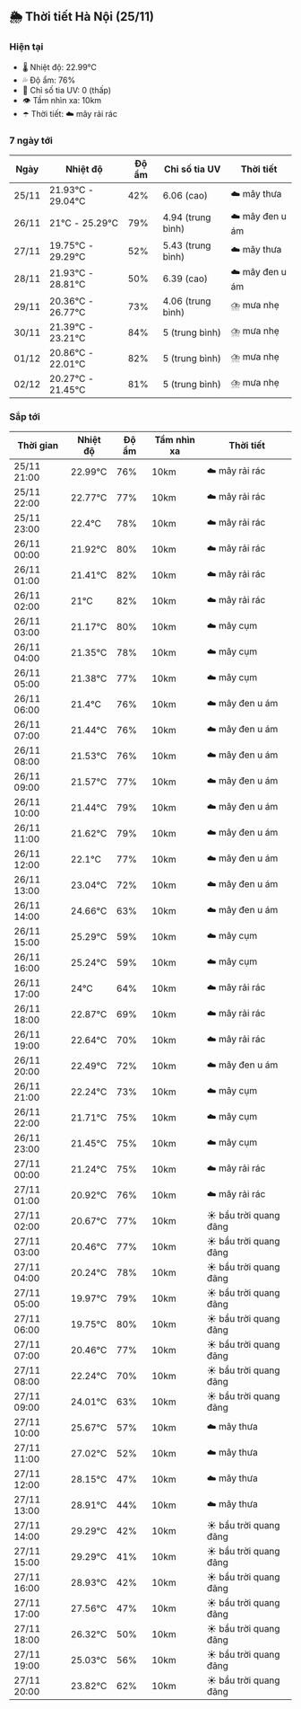 ## 🌦️ Thời tiết Hà Nội (25/11)

### Hiện tại

- 🌡️ Nhiệt độ: 22.99℃
- 💦 Độ ẩm: 76%
- 🌟 Chỉ số tia UV: 0 (thấp)
- 👁️ Tầm nhìn xa: 10km
- ☂️ Thời tiết: ☁️ mây rải rác

### 7 ngày tới

| Ngày | Nhiệt độ | Độ ẩm | Chỉ số tia UV | Thời tiết |
| --- | --- | --- | --- | --- |
| 25/11 | 21.93℃ - 29.04℃ | 42% | 6.06 (cao) | ☁️ mây thưa |
| 26/11 | 21℃ - 25.29℃ | 79% | 4.94 (trung bình) | ☁️ mây đen u ám |
| 27/11 | 19.75℃ - 29.29℃ | 52% | 5.43 (trung bình) | ☁️ mây thưa |
| 28/11 | 21.93℃ - 28.81℃ | 50% | 6.39 (cao) | ☁️ mây đen u ám |
| 29/11 | 20.36℃ - 26.77℃ | 73% | 4.06 (trung bình) | ⛈️ mưa nhẹ |
| 30/11 | 21.39℃ - 23.21℃ | 84% | 5 (trung bình) | ⛈️ mưa nhẹ |
| 01/12 | 20.86℃ - 22.01℃ | 82% | 5 (trung bình) | ⛈️ mưa nhẹ |
| 02/12 | 20.27℃ - 21.45℃ | 81% | 5 (trung bình) | ⛈️ mưa nhẹ |

### Sắp tới

| Thời gian | Nhiệt độ | Độ ẩm | Tầm nhìn xa | Thời tiết |
| --- | --- | --- | --- | --- |
| 25/11 21:00 | 22.99℃ | 76% | 10km | ☁️ mây rải rác |
| 25/11 22:00 | 22.77℃ | 77% | 10km | ☁️ mây rải rác |
| 25/11 23:00 | 22.4℃ | 78% | 10km | ☁️ mây rải rác |
| 26/11 00:00 | 21.92℃ | 80% | 10km | ☁️ mây rải rác |
| 26/11 01:00 | 21.41℃ | 82% | 10km | ☁️ mây rải rác |
| 26/11 02:00 | 21℃ | 82% | 10km | ☁️ mây rải rác |
| 26/11 03:00 | 21.17℃ | 80% | 10km | ☁️ mây cụm |
| 26/11 04:00 | 21.35℃ | 78% | 10km | ☁️ mây cụm |
| 26/11 05:00 | 21.38℃ | 77% | 10km | ☁️ mây cụm |
| 26/11 06:00 | 21.4℃ | 76% | 10km | ☁️ mây đen u ám |
| 26/11 07:00 | 21.44℃ | 76% | 10km | ☁️ mây đen u ám |
| 26/11 08:00 | 21.53℃ | 76% | 10km | ☁️ mây đen u ám |
| 26/11 09:00 | 21.57℃ | 77% | 10km | ☁️ mây đen u ám |
| 26/11 10:00 | 21.44℃ | 79% | 10km | ☁️ mây đen u ám |
| 26/11 11:00 | 21.62℃ | 79% | 10km | ☁️ mây đen u ám |
| 26/11 12:00 | 22.1℃ | 77% | 10km | ☁️ mây đen u ám |
| 26/11 13:00 | 23.04℃ | 72% | 10km | ☁️ mây đen u ám |
| 26/11 14:00 | 24.66℃ | 63% | 10km | ☁️ mây đen u ám |
| 26/11 15:00 | 25.29℃ | 59% | 10km | ☁️ mây cụm |
| 26/11 16:00 | 25.24℃ | 59% | 10km | ☁️ mây cụm |
| 26/11 17:00 | 24℃ | 64% | 10km | ☁️ mây rải rác |
| 26/11 18:00 | 22.87℃ | 69% | 10km | ☁️ mây rải rác |
| 26/11 19:00 | 22.64℃ | 70% | 10km | ☁️ mây rải rác |
| 26/11 20:00 | 22.49℃ | 72% | 10km | ☁️ mây đen u ám |
| 26/11 21:00 | 22.24℃ | 73% | 10km | ☁️ mây cụm |
| 26/11 22:00 | 21.71℃ | 75% | 10km | ☁️ mây cụm |
| 26/11 23:00 | 21.45℃ | 75% | 10km | ☁️ mây cụm |
| 27/11 00:00 | 21.24℃ | 75% | 10km | ☁️ mây rải rác |
| 27/11 01:00 | 20.92℃ | 76% | 10km | ☁️ mây rải rác |
| 27/11 02:00 | 20.67℃ | 77% | 10km | ☀️ bầu trời quang đãng |
| 27/11 03:00 | 20.46℃ | 77% | 10km | ☀️ bầu trời quang đãng |
| 27/11 04:00 | 20.24℃ | 78% | 10km | ☀️ bầu trời quang đãng |
| 27/11 05:00 | 19.97℃ | 79% | 10km | ☀️ bầu trời quang đãng |
| 27/11 06:00 | 19.75℃ | 80% | 10km | ☀️ bầu trời quang đãng |
| 27/11 07:00 | 20.46℃ | 77% | 10km | ☀️ bầu trời quang đãng |
| 27/11 08:00 | 22.24℃ | 70% | 10km | ☀️ bầu trời quang đãng |
| 27/11 09:00 | 24.01℃ | 63% | 10km | ☀️ bầu trời quang đãng |
| 27/11 10:00 | 25.67℃ | 57% | 10km | ☁️ mây thưa |
| 27/11 11:00 | 27.02℃ | 52% | 10km | ☁️ mây thưa |
| 27/11 12:00 | 28.15℃ | 47% | 10km | ☁️ mây thưa |
| 27/11 13:00 | 28.91℃ | 44% | 10km | ☁️ mây thưa |
| 27/11 14:00 | 29.29℃ | 42% | 10km | ☀️ bầu trời quang đãng |
| 27/11 15:00 | 29.29℃ | 41% | 10km | ☀️ bầu trời quang đãng |
| 27/11 16:00 | 28.93℃ | 42% | 10km | ☀️ bầu trời quang đãng |
| 27/11 17:00 | 27.56℃ | 47% | 10km | ☀️ bầu trời quang đãng |
| 27/11 18:00 | 26.32℃ | 50% | 10km | ☀️ bầu trời quang đãng |
| 27/11 19:00 | 25.03℃ | 56% | 10km | ☀️ bầu trời quang đãng |
| 27/11 20:00 | 23.82℃ | 62% | 10km | ☀️ bầu trời quang đãng |
